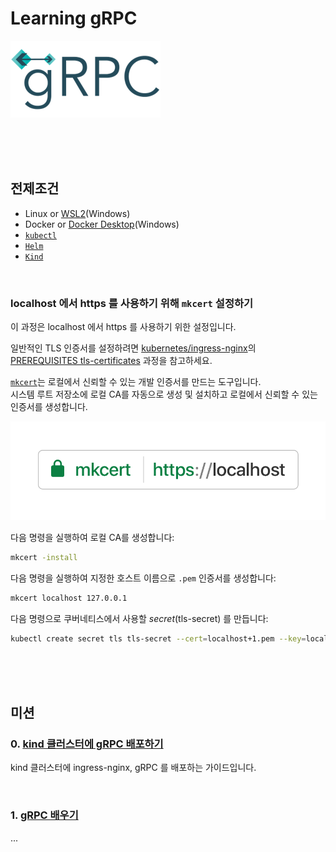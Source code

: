 # Learning gRPC  

![](docs/images/grpc-icon-color.small.png)  

<br/><br/><br/>

## 전제조건 

* Linux or [WSL2](https://learn.microsoft.com/en-us/windows/wsl/install)(Windows)  
* Docker or [Docker Desktop](https://www.docker.com/products/docker-desktop/)(Windows)  
* [`kubectl`](https://kubernetes.io/docs/tasks/tools/)  
* [`Helm`](https://helm.sh/)  
* [`Kind`](https://kind.sigs.k8s.io/)  

<br/>

### localhost 에서 https 를 사용하기 위해 `mkcert` 설정하기  

이 과정은 localhost 에서 https 를 사용하기 위한 설정입니다.  

일반적인 TLS 인증서를 설정하려면 [kubernetes/ingress-nginx](https://github.com/kubernetes/ingress-nginx)의 [PREREQUISITES tls-certificates](https://github.com/kubernetes/ingress-nginx/blob/main/docs/examples/PREREQUISITES.md#tls-certificates) 과정을 참고하세요.  

[`mkcert`](https://github.com/FiloSottile/mkcert)는 로컬에서 신뢰할 수 있는 개발 인증서를 만드는 도구입니다.  
시스템 루트 저장소에 로컬 CA를 자동으로 생성 및 설치하고 로컬에서 신뢰할 수 있는 인증서를 생성합니다.  

![](./docs/images/sticker-transparent.png)

다음 명령을 실행하여 로컬 CA를 생성합니다:  

```bash
mkcert -install
```

다음 명령을 실행하여 지정한 호스트 이름으로 `.pem` 인증서를 생성합니다:  

```bash
mkcert localhost 127.0.0.1
```

다음 명령으로 쿠버네티스에서 사용할 *secret*(tls-secret) 를 만듭니다:  

```bash
kubectl create secret tls tls-secret --cert=localhost+1.pem --key=localhost+1-key.pem
```

<br/><br/><br/>

## 미션  

### 0. [kind 클러스터에 gRPC 배포하기](mission.0/README.md)  

kind 클러스터에 ingress-nginx, gRPC 를 배포하는 가이드입니다.  

<br/>

### 1. [gRPC 배우기](mission.1/README.md)  

...